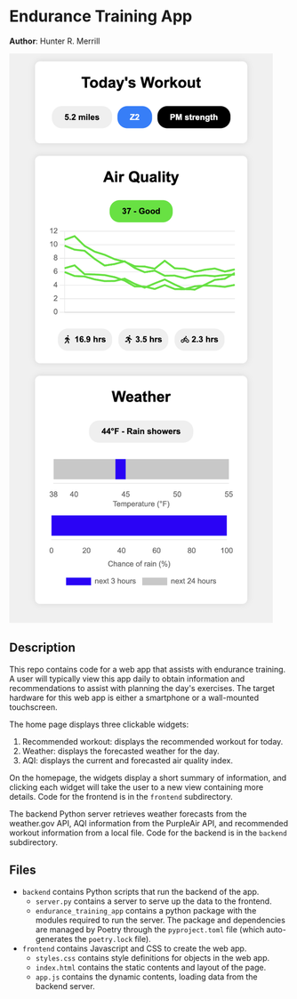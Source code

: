 # Endurance Training App

**Author**: Hunter R. Merrill

![app screenshot](resources/app_screenshot.png)

## Description
This repo contains code for a web app that assists with endurance training. A user will typically view this app daily to obtain information and recommendations to assist with planning the day's exercises. The target hardware for this web app is either a smartphone or a wall-mounted touchscreen.

The home page displays three clickable widgets:
1. Recommended workout: displays the recommended workout for today.
2. Weather: displays the forecasted weather for the day.
3. AQI: displays the current and forecasted air quality index.

On the homepage, the widgets display a short summary of information, and clicking each widget will take the user to a new view containing more details. Code for the frontend is in the `frontend` subdirectory.

The backend Python server retrieves weather forecasts from the weather.gov API, AQI information from the PurpleAir API, and recommended workout information from a local file. Code for the backend is in the `backend` subdirectory.

## Files
* `backend` contains Python scripts that run the backend of the app.
  - `server.py` contains a server to serve up the data to the frontend.
  - `endurance_training_app` contains a python package with the modules required to run the server. The package and dependencies are managed by Poetry through the `pyproject.toml` file (which auto-generates the `poetry.lock` file).
* `frontend` contains Javascript and CSS to create the web app.
  - `styles.css` contains style definitions for objects in the web app.
  - `index.html` contains the static contents and layout of the page.
  - `app.js` contains the dynamic contents, loading data from the backend server.